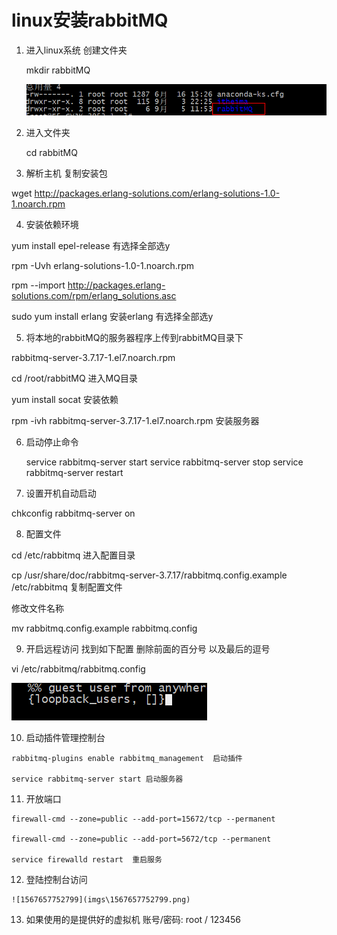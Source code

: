 # linux安装rabbitMQ

1. 进入linux系统 创建文件夹

   mkdir rabbitMQ

   ![1567655661414](imgs\1567655661414.png)

2. 进入文件夹 

   cd rabbitMQ

3.  解析主机 复制安装包

   wget http://packages.erlang-solutions.com/erlang-solutions-1.0-1.noarch.rpm

4.   安装依赖环境

   yum install epel-release   有选择全部选y

   rpm -Uvh erlang-solutions-1.0-1.noarch.rpm

   rpm --import http://packages.erlang-solutions.com/rpm/erlang_solutions.asc 

   sudo yum install erlang   安装erlang 有选择全部选y

5.  将本地的rabbitMQ的服务器程序上传到rabbitMQ目录下

   rabbitmq-server-3.7.17-1.el7.noarch.rpm

   cd /root/rabbitMQ  进入MQ目录

   yum install socat 安装依赖

   rpm -ivh rabbitmq-server-3.7.17-1.el7.noarch.rpm  安装服务器 

6. 启动停止命令

   service rabbitmq-server start
   service rabbitmq-server stop
   service rabbitmq-server restart

7.  设置开机自动启动

   chkconfig rabbitmq-server on

8.  配置文件

   cd /etc/rabbitmq  进入配置目录

   cp /usr/share/doc/rabbitmq-server-3.7.17/rabbitmq.config.example /etc/rabbitmq 复制配置文件

   修改文件名称

   mv rabbitmq.config.example rabbitmq.config

9.   开启远程访问 找到如下配置 删除前面的百分号 以及最后的逗号

   vi /etc/rabbitmq/rabbitmq.config

   ![1567657114755](imgs\1567657114755.png)

10.  启动插件管理控制台

    rabbitmq-plugins enable rabbitmq_management  启动插件

    service rabbitmq-server start 启动服务器

11.   开放端口

    firewall-cmd --zone=public --add-port=15672/tcp --permanent

    firewall-cmd --zone=public --add-port=5672/tcp --permanent

    service firewalld restart  重启服务

12.  登陆控制台访问

    ![1567657752799](imgs\1567657752799.png)
    
13. 如果使用的是提供好的虚拟机 账号/密码: root /  123456